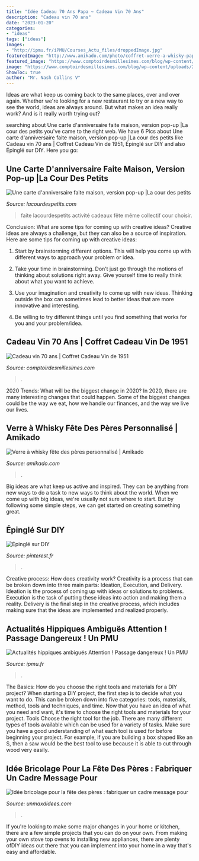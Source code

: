 ```yaml
---
title: "Idée Cadeau 70 Ans Papa ~ Cadeau Vin 70 Ans"
description: "Cadeau vin 70 ans"
date: "2023-01-20"
categories:
- "ideas"
tags: ["ideas"]
images:
- "http://ipmu.fr/iPMU/Courses_Actu_files/droppedImage.jpg"
featuredImage: "http://www.amikado.com/photo/coffret-verre-a-whisky-papa.jpg"
featured_image: "https://www.comptoirdesmillesimes.com/blog/wp-content/uploads/2019/07/cadeau-homme-vin.jpg"
image: "https://www.comptoirdesmillesimes.com/blog/wp-content/uploads/2019/07/cadeau-homme-vin.jpg"
ShowToc: true
author: "Mr. Nash Collins V"
---
```



Ideas are what keep us coming back to the same places, over and over again. Whether we're looking for a new restaurant to try or a new way to see the world, ideas are always around. But what makes an idea really work? And is it really worth trying out?

	

		
searching about Une carte d&#039;anniversaire faite maison, version pop-up |La cour des petits you've came to the right web. We have 6 Pics about Une carte d&#039;anniversaire faite maison, version pop-up |La cour des petits like Cadeau vin 70 ans | Coffret Cadeau Vin de 1951, Épinglé sur DIY and also Épinglé sur DIY. Here you go:
		
    
## Une Carte D&#039;anniversaire Faite Maison, Version Pop-up |La Cour Des Petits

<img loading=lazy src="https://www.lacourdespetits.com/wp-content/uploads/2014/12/Carte-pop-up-Noel-anniversaire-fait-maison.jpg" onerror="this.onerror=null;this.src='https://tse3.mm.bing.net/th?id=OIP.cLVXnl94WRiZJQ0dey8uRAHaF4&amp;pid=15.1';" alt="Une carte d&#039;anniversaire faite maison, version pop-up |La cour des petits">

_Source: lacourdespetits.com_

>faite lacourdespetits activité cadeaux fête même collectif cour choisir. 

	

Conclusion: What are some tips for coming up with creative ideas?
Creative ideas are always a challenge, but they can also be a source of inspiration. Here are some tips for coming up with creative ideas:
1. Start by brainstorming different options. This will help you come up with different ways to approach your problem or idea.

2. Take your time in brainstorming. Don’t just go through the motions of thinking about solutions right away. Give yourself time to really think about what you want to achieve.

3. Use your imagination and creativity to come up with new ideas. Thinking outside the box can sometimes lead to better ideas that are more innovative and interesting.

4. Be willing to try different things until you find something that works for you and your problem/idea.

    
## Cadeau Vin 70 Ans | Coffret Cadeau Vin De 1951

<img loading=lazy src="https://www.comptoirdesmillesimes.com/blog/wp-content/uploads/2019/07/cadeau-homme-vin.jpg" onerror="this.onerror=null;this.src='https://tse1.mm.bing.net/th?id=OIP.OfhKVbQo1VFH_19cx54JIwHaC9&amp;pid=15.1';" alt="Cadeau vin 70 ans | Coffret Cadeau Vin de 1951">

_Source: comptoirdesmillesimes.com_

>. 

	

2020 Trends: What will be the biggest change in 2020?
In 2020, there are many interesting changes that could happen. Some of the biggest changes could be the way we eat, how we handle our finances, and the way we live our lives.

    
## Verre à Whisky Fête Des Pères Personnalisé | Amikado

<img loading=lazy src="http://www.amikado.com/photo/coffret-verre-a-whisky-papa.jpg" onerror="this.onerror=null;this.src='https://tse3.mm.bing.net/th?id=OIP.ReAv2U6f4Kvqou3dIb3MLgHaHa&amp;pid=15.1';" alt="Verre à whisky fête des pères personnalisé | Amikado">

_Source: amikado.com_

>. 

	

Big ideas are what keep us active and inspired. They can be anything from new ways to do a task to new ways to think about the world. When we come up with big ideas, we're usually not sure where to start. But by following some simple steps, we can get started on creating something great.

    
## Épinglé Sur DIY

<img loading=lazy src="https://i.pinimg.com/736x/3a/34/57/3a345769784c2d30713c3cea947e945f--le-blog.jpg" onerror="this.onerror=null;this.src='https://tse4.mm.bing.net/th?id=OIP.BCI0CPJl7NbWhV5I41kOUwHaFj&amp;pid=15.1';" alt="Épinglé sur DIY">

_Source: pinterest.fr_

>. 

	

Creative process: How does creativity work?
Creativity is a process that can be broken down into three main parts: Ideation, Execution, and Delivery. Ideation is the process of coming up with ideas or solutions to problems. Execution is the task of putting these ideas into action and making them a reality. Delivery is the final step in the creative process, which includes making sure that the ideas are implemented and realized properly.

    
## Actualités Hippiques Ambiguës Attention ! Passage Dangereux ! Un PMU

<img loading=lazy src="http://ipmu.fr/iPMU/Courses_Actu_files/droppedImage.jpg" onerror="this.onerror=null;this.src='https://tse1.mm.bing.net/th?id=OIP.0TeAmlBcBejPD_sXjln5hwAAAA&amp;pid=15.1';" alt="Actualités hippiques ambiguës Attention ! Passage dangereux ! Un PMU">

_Source: ipmu.fr_

>. 

	

The Basics: How do you choose the right tools and materials for a DIY project?
When starting a DIY project, the first step is to decide what you want to do. This can be broken down into five categories: tools, materials, method, tools and techniques, and time. Now that you have an idea of what you need and want, it's time to choose the right tools and materials for your project.
Tools
Choose the right tool for the job. There are many different types of tools available which can be used for a variety of tasks. Make sure you have a good understanding of what each tool is used for before beginning your project. For example, if you are building a box shaped like an S, then a saw would be the best tool to use because it is able to cut through wood very easily.

    
## Idée Bricolage Pour La Fête Des Pères : Fabriquer Un Cadre Message Pour

<img loading=lazy src="https://www.unmaxdidees.com/public/loisirs_creatifs/fournitures_noel/2018/.idee_bricolage_fete_des_peres_facile_m.jpg" onerror="this.onerror=null;this.src='https://tse3.mm.bing.net/th?id=OIP.iOSI2RocGM6BAD039Z6qnAAAAA&amp;pid=15.1';" alt="Idée bricolage pour la fête des pères : fabriquer un cadre message pour">

_Source: unmaxdidees.com_

>. 

	

If you're looking to make some major changes in your home or kitchen, there are a few simple projects that you can do on your own. From making your own stove top ovens to installing new appliances, there are plenty ofDIY ideas out there that you can implement into your home in a way that's easy and affordable.

